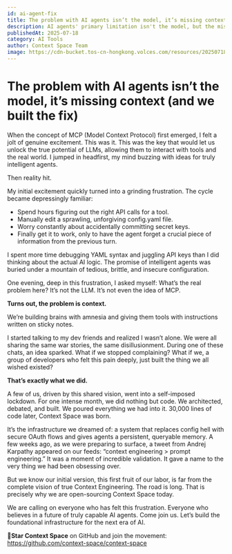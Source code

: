 ```yaml
---
id: ai-agent-fix
title: The problem with AI agents isn’t the model, it’s missing context (and we built the fix)
description: AI agents' primary limitation isn't the model, but the missing context. To solve this, Context Space was created as an open-source infrastructure that replaces configuration chaos with secure, seamless OAuth flows and provides agents with persistent, queryable memory.
publishedAt: 2025-07-18
category: AI Tools
author: Context Space Team
image: https://cdn-bucket.tos-cn-hongkong.volces.com/resources/20250718210324746_1752843805377.png
---
```



# The problem with AI agents isn’t the model, it’s missing context (and we built the fix)

When the concept of MCP (Model Context Protocol) first emerged, I felt a jolt of genuine excitement. This was it. This was the key that would let us unlock the true potential of LLMs, allowing them to interact with tools and the real world. I jumped in headfirst, my mind buzzing with ideas for truly intelligent agents.

Then reality hit.

My initial excitement quickly turned into a grinding frustration. The cycle became depressingly familiar:

- Spend hours figuring out the right API calls for a tool.
- Manually edit a sprawling, unforgiving config.yaml file.
- Worry constantly about accidentally committing secret keys.
- Finally get it to work, only to have the agent forget a crucial piece of information from the previous turn.

I spent more time debugging YAML syntax and juggling API keys than I did thinking about the actual AI logic. The promise of intelligent agents was buried under a mountain of tedious, brittle, and insecure configuration.

One evening, deep in this frustration, I asked myself: What’s the real problem here? It’s not the LLM. It’s not even the idea of MCP.

**Turns out, the problem is context.**

We’re building brains with amnesia and giving them tools with instructions written on sticky notes.

I started talking to my dev friends and realized I wasn’t alone. We were all sharing the same war stories, the same disillusionment. During one of these chats, an idea sparked. What if we stopped complaining? What if we, a group of developers who felt this pain deeply, just built the thing we all wished existed?

**That’s exactly what we did.**

A few of us, driven by this shared vision, went into a self-imposed lockdown. For one intense month, we did nothing but code. We architected, debated, and built. We poured everything we had into it. 30,000 lines of code later, Context Space was born.

It’s the infrastructure we dreamed of: a system that replaces config hell with secure OAuth flows and gives agents a persistent, queryable memory.
A few weeks ago, as we were preparing to surface, a tweet from Andrej Karpathy appeared on our feeds: “context engineering > prompt engineering.” It was a moment of incredible validation. It gave a name to the very thing we had been obsessing over.

But we know our initial version, this first fruit of our labor, is far from the complete vision of true Context Engineering. The road is long. That is precisely why we are open-sourcing Context Space today.

We are calling on everyone who has felt this frustration. Everyone who believes in a future of truly capable AI agents. Come join us. Let’s build the foundational infrastructure for the next era of AI.

**🌟Star Context Space** on GitHub and join the movement: https://github.com/context-space/context-space
